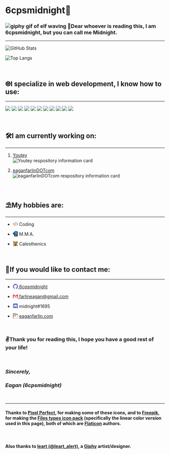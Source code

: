 # **6cpsmidnight📝**

### <img src="https://media.giphy.com/media/d5JAHNi6NA4Q8v69kK/giphy.gif" alt="giphy gif of elf waving" style="width: 5rem;"/> <span>📖Dear whoever is reading this, I am 6cpsmidnight, but you can call me Midnight.</span>

<hr/>

![GitHub Stats](https://github-readme-stats.vercel.app/api/?username=6cpsmidnight&count_private=true&showicons=true)

![Top Langs](https://github-readme-stats.vercel.app/api/top-langs/?username=6cpsmidnight&layout=compact&showicons=true)

<br/>

## 🌐I specialize in web development, I know how to use:

<hr/>

![](https://img.shields.io/badge/OS-Linux-informational?style=flat&logo=linux&logoColor=white&color=2bbc8a)
![](https://img.shields.io/badge/OS-Ubuntu-informational?style=flat&logo=Ubuntu&logoColor=white&color=2bbc8a)
![](https://img.shields.io/badge/Editor-VSCode-informational?style=flat&logo=visual-studio-code&logoColor=white&color=2bbc8a)
![](https://img.shields.io/badge/Code-HTML-informational?style=flat&logo=html5&logoColor=white&color=2bbc8a)
![](https://img.shields.io/badge/Code-CSS-informational?style=flat&logo=css3&logoColor=white&color=2bbc8a)
![](https://img.shields.io/badge/Code-Javascript-informational?style=flat&logo=javascript&logoColor=white&color=2bbc8a)
![](https://img.shields.io/badge/Code-Markdown-informational?style=flat&logo=markdown&logoColor=white&color=2bbc8a)
![](https://img.shields.io/badge/Shell-Bash-informational?style=flat&logo=gnu-bash&logoColor=white&color=2bbc8a)
![](https://img.shields.io/badge/Tools-Github-informational?style=flat&logo=github&logoColor=white&color=2bbc8a)
![](https://img.shields.io/badge/Tools-Figma-informational?style=flat&logo=figma&logoColor=white&color=2bbc8a)
![](https://img.shields.io/badge/Cloud-Netlify-informational?style=flat&logo=netlify&logoColor=white&color=2bbc8a)

<br/>

## 🛠️I am currently working on:

<hr/>

1. [Youtey](https://github.com/6cpsmidnight/Youtey "Youtey repository")
   <br/>
   ![Youtey respository information card](https://github-readme-stats.vercel.app/api/pin/?username=6cpsmidnight&repo=youtey&layout=compact&showicons=true)

2. [eaganfarlinDOTcom](https://github.com/6cpsmidnight/eaganfarlinDOTcom "eaganfarlin.com repository")
   <br/>
   ![eaganfarlinDOTcom respository information card](https://github-readme-stats.vercel.app/api/pin/?username=6cpsmidnight&repo=eaganfarlinDOTcom&layout=compact&showicons=true)

<br/>

## ⛱️My hobbies are:

<hr/>

- <img src="global/images/hobby-icons/coding-icon.png" alt="coding" style="width: 1rem; margin-bottom: -0.15rem;"/> Coding

- <img src="global/images/hobby-icons/mma-icon.png" alt="M.M.A." style="width:1rem; margin-bottom: -0.125rem;"/> M.M.A.

- <img src="global/images/hobby-icons/calesthenics-icon.png" alt="calesthenics" style="width:1rem; margin-bottom: -0.125rem;"/> Calesthenics

<br/>

## 💬If you would like to contact me:

<hr/>

- [<img src="global/images/contact-icons/github-icon.png" alt="github icon" style="width:1rem; margin-bottom: -0.125rem;"/> 6cpsmidnight](https://github.com/6cpsmidnight "my Github profile")

- [<img src="global/images/contact-icons/gmail-icon.png" alt="gmail icon" style="width:1rem; margin-bottom: -0.125rem;"/> farlineagan@gmail.com](mailto:farlineagan@gmail.com "my professional email")

- <img src="global/images/contact-icons/discord-icon.png" alt="discord icon" title="my Discord tag" style="width:1rem; margin-bottom: -0.125rem;"/> midnight#1695

-   [<img src="global/images/contact-icons/site-file-icon.png" alt="eaganfarlin.com site icon" style="width: 1rem; height: 1rem; margin-bottom: -0.125rem;"/><span style="padding-left: 0.25rem;">eaganfarlin.com</span>](https://eaganfarlin.com "my website")

<br/>

### ✌️Thank you for reading this, I hope you have a good rest of your life!

<br/>

### *Sincerely,*

### *Eagan (6cpsmidnight)*

<br/>

<hr/>

#### Thanks to [Pixel Perfect](https://www.flaticon.com/authors/pixel-perfect), for making some of these icons, and to [Freepik](https://www.flaticon.com/authors/freepik), for making the [Files types icon pack](https://www.flaticon.com/packs/files-types-2) (specifically the linear color version used in this page), both of which are [Flaticon](https://flaticon.com/) authors.

<br>

#### Also thanks to [leart (@leart_alert)](https://giphy.com/leart_alert), a [Giphy](https://giphy.com) artist/designer.